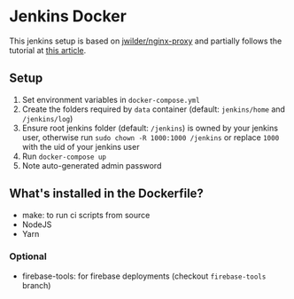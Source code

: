 # Jenkins Docker

This jenkins setup is based on [jwilder/nginx-proxy](https://github.com/jwilder/nginx-proxy) and partially follows the tutorial at [this article](https://medium.com/@francoisromain/host-multiple-websites-with-https-inside-docker-containers-on-a-single-server-18467484ab95).

## Setup

1. Set environment variables in `docker-compose.yml`
1. Create the folders required by `data` container (default: `jenkins/home` and `/jenkins/log`)
1. Ensure root jenkins folder (default: `/jenkins`) is owned by your jenkins user, otherwise run `sudo chown -R 1000:1000 /jenkins` or replace `1000` with the uid of your jenkins user
1. Run `docker-compose up`
1. Note auto-generated admin password

## What's installed in the Dockerfile?

- make: to run ci scripts from source
- NodeJS
- Yarn

### Optional

- firebase-tools: for firebase deployments (checkout `firebase-tools` branch)
